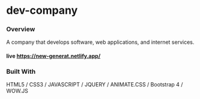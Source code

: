 # dev-company

### Overview
A company that develops software, web applications, and internet services.

#### live https://new-generat.netlify.app/

### Built With
HTML5 / CSS3 / JAVASCRIPT / JQUERY / ANIMATE.CSS / Bootstrap 4 / WOW.JS

